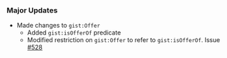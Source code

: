 ### Major Updates

- Made changes to `gist:Offer`
  - Added `gist:isOfferOf` predicate
  - Modified restriction on `gist:Offer` to refer to `gist:isOfferOf`. Issue [#528](https://github.com/semanticarts/gist/issues/528)